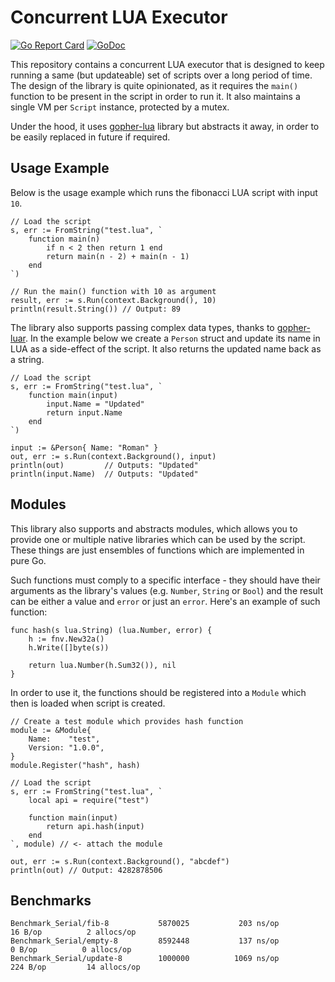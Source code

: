 # Concurrent LUA Executor

[![Go Report Card](https://goreportcard.com/badge/github.com/kelindar/lua)](https://goreportcard.com/report/github.com/kelindar/lua)
[![GoDoc](https://godoc.org/github.com/kelindar/lua?status.svg)](https://godoc.org/github.com/kelindar/lua)

This repository contains a concurrent LUA executor that is designed to keep running a same (but updateable) set of scripts over a long period of time. The design of the library is quite opinionated, as it requires the `main()` function to be present in the script in order to run it. It also maintains a single VM per `Script` instance, protected by a mutex.

Under the hood, it uses [gopher-lua](https://github.com/yuin/gopher-lua) library but abstracts it away, in order to be easily replaced in future if required. 


## Usage Example
Below is the usage example which runs the fibonacci LUA script with input `10`.

```
// Load the script
s, err := FromString("test.lua", `
    function main(n)
        if n < 2 then return 1 end
        return main(n - 2) + main(n - 1)
    end
`)

// Run the main() function with 10 as argument
result, err := s.Run(context.Background(), 10)
println(result.String()) // Output: 89
```

The library also supports passing complex data types, thanks to [gopher-luar](https://github.com/layeh/gopher-luar). In the example below we create a `Person` struct and update its name in LUA as a side-effect of the script. It also returns the updated name back as a string.

```
// Load the script
s, err := FromString("test.lua", `
    function main(input)
        input.Name = "Updated"
        return input.Name
    end
`)

input := &Person{ Name: "Roman" }
out, err := s.Run(context.Background(), input)
println(out)         // Outputs: "Updated"
println(input.Name)  // Outputs: "Updated"
```

## Modules

This library also supports and abstracts modules, which allows you to provide one or multiple native libraries which can be used by the script. These things are just ensembles of functions which are implemented in pure Go. 

Such functions must comply to a specific interface - they should have their arguments as the library's values (e.g. `Number`, `String` or `Bool`) and the result can be either a value and `error` or just an `error`. Here's an example of such function:
```
func hash(s lua.String) (lua.Number, error) {
	h := fnv.New32a()
	h.Write([]byte(s))

	return lua.Number(h.Sum32()), nil
}
```

In order to use it, the functions should be registered into a `Module` which then is loaded when script is created.
```
// Create a test module which provides hash function
module := &Module{
    Name:    "test",
    Version: "1.0.0",
}
module.Register("hash", hash)

// Load the script
s, err := FromString("test.lua", `
    local api = require("test")

    function main(input)
        return api.hash(input)
    end
`, module) // <- attach the module

out, err := s.Run(context.Background(), "abcdef")
println(out) // Output: 4282878506

```


## Benchmarks

```
Benchmark_Serial/fib-8         	 5870025	       203 ns/op	      16 B/op	       2 allocs/op
Benchmark_Serial/empty-8       	 8592448	       137 ns/op	       0 B/op	       0 allocs/op
Benchmark_Serial/update-8      	 1000000	      1069 ns/op	     224 B/op	      14 allocs/op
```